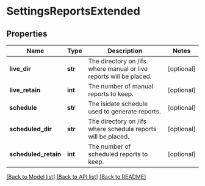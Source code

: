 # SettingsReportsExtended

## Properties
Name | Type | Description | Notes
------------ | ------------- | ------------- | -------------
**live_dir** | **str** | The directory on /ifs where manual or live reports will be placed. | [optional] 
**live_retain** | **int** | The number of manual reports to keep. | [optional] 
**schedule** | **str** | The isidate schedule used to generate reports. | [optional] 
**scheduled_dir** | **str** | The directory on /ifs where schedule reports will be placed. | [optional] 
**scheduled_retain** | **int** | The number of scheduled reports to keep. | [optional] 

[[Back to Model list]](../README.md#documentation-for-models) [[Back to API list]](../README.md#documentation-for-api-endpoints) [[Back to README]](../README.md)


